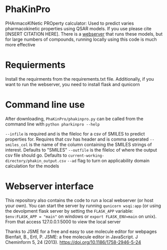 # PhaKinPro

PHArmacoKINetic PROperty calculator: Used to predict varies pharmacokinetic properties using QSAR models. If you use please cite \[INSERT CITATION HERE]. There is a [webserver](http://34.170.18.221/) that runs these models, but for large numbers of compounds, running locally using this code is much more effective

# Requierments
Install the requirments from the requirements.txt file. Additionally, if you want to run the webserver, you need to install flask and qunicorn

# Command line use
After downloading, `PhaKinPro/phakinpro.py` can be called from the command line with `python pharkinpro --help`

`--infile` is required and is the fileloc for a csv of SMILES to predict properties for. Requires that csv has header and is comma seperated
`--smiles_col` is the name of the column containing the SMILES strings of interest. Defaults to "SMILES"
`--outfile` is the fileloc of where the output csv file should go. Defaults to `current-working-directory/phakin_output.csv`
`--ad` flag to turn on applicability domain calculation for the models

# Webserver interface
This repository also contains the code to run a local webserver (or host your own). You can start the server by running `qunicorn wsqi:app` (or using the devolpment flask server by setting the `FLASK_APP` variable: `$env:FLASK_APP = "main"` on windows or `export FLASK_ENV=main` on unix). From that access 127.0.0.1:5000 to view the local server

Thanks to JSME for a free and easy to use molecule editor for webpages Bienfait, B., Ertl, P. JSME: a free molecule editor in JavaScript. J Cheminform 5, 24 (2013). https://doi.org/10.1186/1758-2946-5-24

